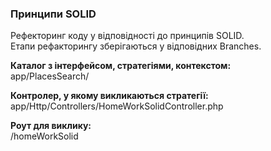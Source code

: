 ### Принципи SOLID

Рефекторинг  коду у відповідності до принципів SOLID.<br>
Етапи рефакторингу зберігаються у відповідних Branches.

**Каталог з інтерфейсом, стратегіями, контекстом:**<br>
app/PlacesSearch/

**Контролер, у якому викликаються стратегії:**<br>
app/Http/Controllers/HomeWorkSolidController.php

**Роут для виклику:**<br>
/homeWorkSolid

